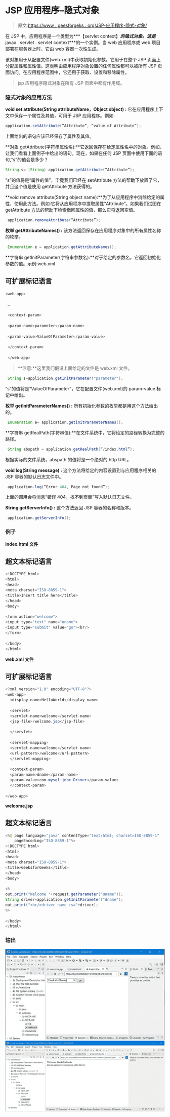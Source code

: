 # JSP 应用程序–隐式对象

> 原文:[https://www . geesforgeks . org/JSP-应用程序-隐式-对象/](https://www.geeksforgeeks.org/jsp-application-implicit-objects/)

在 JSP 中，应用程序是一个类型为***【servlet context】***的隐式对象。这是***javax . servlet . servlet context***的一个实例。当 web 应用程序或 web 项目部署在服务器上时，它由 web 容器一次性生成。

该对象用于从配置文件(web.xml)中获取初始化参数。它用于在整个 JSP 页面上分配属性和属性值。这表明由应用程序对象设置的任何属性都可以被所有 JSP 页面访问。在应用程序范围中，它还用于获取、设置和移除属性。

> jsp 应用程序隐式对象在所有 JSP 页面中都有作用域。

### 隐式对象的应用方法

**void set attribute(String attributeName，Object object) :** 它在应用程序上下文中保存一个属性及其值，可用于 JSP 应用程序。例如:

```java
application.setAttribute(“Attribute”, “value of Attribute”);
```

上面给出的语句应该已经保存了属性及其值。

**对象 getAttribute(字符串属性名):**它返回保存在给定属性名中的对象。例如，让我们看看上面例子中给出的语句。现在，如果在任何 JSP 页面中使用下面的语句,“s”的值会是多少？

```java
String s= (String) application.getAttribute(“Attribute”);  
```

“s”的值将是“属性的值”，毕竟我们已经在 setAttribute 方法的帮助下放置了它，并且这个值是使用 getAttribute 方法获得的。

**void remove attribute(String object name):**为了从应用程序中消除给定的属性，使用此方法。例如:它将从应用程序中提取属性“Attribute”。如果我们试图在 getAttribute 方法的帮助下检索撤回属性的值，那么它将返回空值。

```java
 application.removeAttribute(“Attribute”);
```

**枚举 getAttributeNames() :** 该方法返回保存在应用程序对象中的所有属性名称的枚举。

```java
 Enumeration e = application.getAttributeNames();
```

**字符串 getInitParameter(字符串参数名):**对于给定的参数名，它返回初始化参数的值。示例:web.xml

## 可扩展标记语言

```java
<web-app>

 …

 <context-param>

 <param-name>parameter</param-name>

 <param-value>ValueOfParameter</param-value>

 </context-param>

 </web-app>
```

> **注意:**这里我们假设上面给定的文件是 web.xml 文件。

```java
 String s=application.getInitParameter("parameter");
```

“s”的值将是“ValueOfParameter”，它在配置文件(web.xml)的 param-value 标记中给出。

**枚举 getInitParameterNames() :** 所有初始化参数的枚举都是用这个方法给出的。

```java
 Enumeration e= application.getinitParameterNames();
```

**字符串 getRealPath(字符串值):**在文件系统中，它将给定的路径转换为完整的路径。

```java
 String abspath = application.getRealPath(“/index.html”);
```

根据实际的文件系统，abspath 的值将是一个绝对的 http URL。

**void log(String message) :** 这个方法将给定的内容设置到与应用程序相关的 JSP 容器的默认日志文件中。

```java
 application.log(“Error 404, Page not found”);
```

上面的调用会将消息“错误 404，找不到页面”写入默认日志文件。

**String getServerInfo() :** 这个方法返回 JSP 容器的名称和版本。

```java
 application.getServerInfo();
```

### 例子

**index.html 文件**

## 超文本标记语言

```java
<!DOCTYPE html>
<html>
<head>
<meta charset="ISO-8859-1">
<title>Insert title here</title>
</head>
<body>

<form action="welcome">
<input type="text" name="uname">
<input type="submit" value="go"><br/>
</form>

</body>
</html>
```

**web.xml 文件**

## 可扩展标记语言

```java
<?xml version="1.0" encoding="UTF-8"?>
<web-app>
  <display-name>HelloWorld</display-name>

  <servlet>
  <servlet-name>welcome</servlet-name>
  <jsp-file>/welcome.jsp</jsp-file>

  </servlet>

  <servlet-mapping>
  <servlet-name>welcome</servlet-name>
  <url-pattern>/welcome</url-pattern>
  </servlet-mapping>

  <context-param>
  <param-name>dname</param-name>
  <param-value>com.mysql.jdbc.Driver</param-value>
  </context-param>

</web-app>
```

**welcome.jsp**

## 超文本标记语言

```java
<%@ page language="java" contentType="text/html; charset=ISO-8859-1"
    pageEncoding="ISO-8859-1"%>
<!DOCTYPE html>
<html>
<head>
<meta charset="ISO-8859-1">
<title>GeeksforGeeks</title>
</head>
<body>

<%
out.print("Welcome "+request.getParameter("uname"));
String driver=application.getInitParameter("dname");
out.print("<br/>driver name is="+driver); 
%>

</body>
</html>
```

### 输出

![](img/35e2fc24aed8d5d0f651220cf990404a.png) ![](img/a4febb5bad7bb425c799cd24dd3b8efc.png)